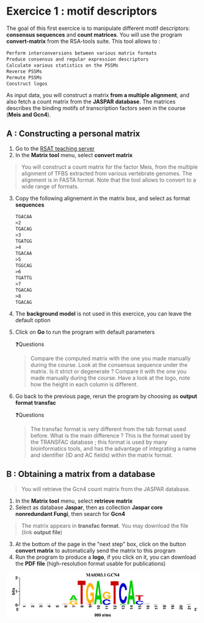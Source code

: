 # Exercice 1 : motif descriptors

The goal of this first exercice is to manipulate different motif descriptors: **consensus sequences** and **count matrices**.
You will use the program **convert-matrix** from the RSA-tools suite. This tool allows to :

    Perform interconversions between various matrix formats
    Produce consensus and regular expression descriptors
    Calculate various statistics on the PSSMs
    Reverse PSSMs
    Permute PSSMs
    Construct logos

As input data, you will construct a matrix **from a multiple alignment**, and also fetch a count matrix from the **JASPAR database**. The matrices describes the binding motifs of transcription factors seen in the course (**Meis and Gcn4**). 

## A : Constructing a personal matrix

1. Go to the [RSAT teaching server](http://pedagogix-tagc.univ-mrs.fr/rsat/)
2. In the **Matrix tool** menu, select **convert matrix**

>You will construct a count matrix for the factor Meis, from the multiple alignment of TFBS extracted from various vertebrate genomes. The alignment is in FASTA format. Note that the tool allows to convert to a wide range of formats.

3. Copy the following alignement in the matrix box, and select as format **sequences**

    ```\>1
    TGACAA
    >2
    TGACAG
    >3
    TGATGG
    >4
    TGACAA
    >5
    TGGCAG
    >6
    TGATTG
    >7
    TGACAG
    >8
    TGACAG
    ```
4. The **background model** is not used in this exercice, you can leave the default option
5. Click on **Go** to run the program with default parameters

    :question:Questions
    >Compare the computed matrix with the one you made manually during the course.
    Look at the consensus sequence under the matrix. Is it strict or degenerate ? Compare it with the one you made manually during the course.
    Have a look at the logo, note how the height in each column is different.
    
6. Go back to the previous page, rerun the program by choosing as **output format transfac**

    :question:Questions
    >The transfac format is very different from the tab format used before. What is the main difference ?
    This is the format used by the TRANSFAC database ; this format is used by many bioinformatics tools, and has the advantage of integrating a name and identifier (ID and AC fields) within the matrix format.
    
## B : Obtaining a matrix from a database

>You will retrieve the Gcn4 count matrix from the JASPAR database. 
1. In the **Matrix tool** menu, select **retrieve matrix**
2. Select as database **Jaspar**, then as collection **Jaspar core nonredundant Fungi**, then search for **Gcn4**
>The matrix appears in **transfac format**. You may download the file (link **output file**)
3. At the bottom of the page in the "next step" box, click on the button **convert matrix** to automatically send the matrix to this program
4. Run the program to produce a **logo**, if you click on it, you can download the **PDF file** (high-resolution format usable for publications)

![plot](./hands-on/logoExercice1.png)


